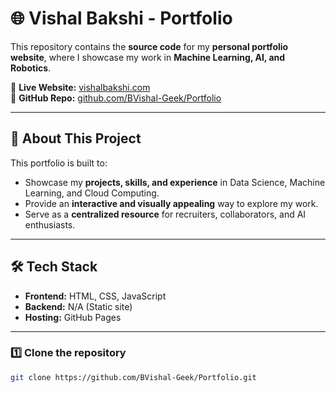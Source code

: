 # 🌐 Vishal Bakshi - Portfolio

This repository contains the **source code** for my **personal portfolio website**, where I showcase my work in **Machine Learning, AI, and Robotics**.

🚀 **Live Website:** [vishalbakshi.com](https://bvishal-geek.github.io/Portfolio/)  
🔗 **GitHub Repo:** [github.com/BVishal-Geek/Portfolio](https://github.com/BVishal-Geek/Portfolio)

---

## 📌 About This Project
This portfolio is built to:
- Showcase my **projects, skills, and experience** in Data Science, Machine Learning, and Cloud Computing.
- Provide an **interactive and visually appealing** way to explore my work.
- Serve as a **centralized resource** for recruiters, collaborators, and AI enthusiasts.

---

## 🛠️ Tech Stack
- **Frontend:** HTML, CSS, JavaScript
- **Backend:** N/A (Static site)
- **Hosting:** GitHub Pages

---

### 1️⃣ Clone the repository
```sh
git clone https://github.com/BVishal-Geek/Portfolio.git
